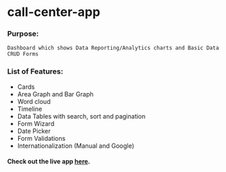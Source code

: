 # call-center-app

### Purpose:
	Dashboard which shows Data Reporting/Analytics charts and Basic Data CRUD Forms

### List of Features:
* Cards
* Area Graph and Bar Graph
* Word cloud
* Timeline
* Data Tables with search, sort and pagination
* Form Wizard
* Date Picker
* Form Validations
* Internationalization (Manual and Google)

#### Check out the live app [here](https://shyam-brs.github.io/Call-Center-Appilication/).
